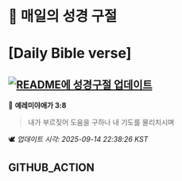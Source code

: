 # 🙏 매일의 성경 구절
# [Daily Bible verse]
## [![README에 성경구절 업데이트](https://github.com/DONGSUKA/first_test/actions/workflows/update-readme-bible.yml/badge.svg)](https://github.com/DONGSUKA/first_test/actions/workflows/update-readme-bible.yml)
<!-- START_BIBLE_VERSE -->
📖 **예레미야애가 3:8**
> 내가 부르짖어 도움을 구하나 내 기도를 물리치시며

🕊️ _업데이트 시각: 2025-09-14 22:38:26 KST_
  <!-- END_BIBLE_VERSE -->
## GITHUB_ACTION
